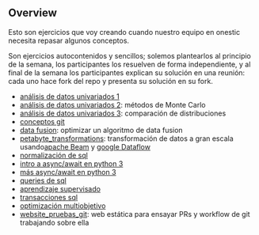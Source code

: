 ## Overview

Esto son ejercicios que voy creando cuando nuestro equipo en onestic necesita repasar algunos conceptos.

Son ejercicios autocontenidos y sencillos; solemos plantearlos al principio de la semana, los participantes los resuelven de forma independiente, y al final de la semana los participantes explican su solución en una reunión: cada uno hace fork del repo y presenta su solución en su fork.

* [análisis de datos univariados 1](datos_univariados_1)
* [análisis de datos univariados 2](datos_univariados_2): métodos de Monte Carlo
* [análisis de datos univariados 3](datos_univariados_3): comparación de distribuciones
* [conceptos git](conceptos_git)
* [data fusion](data_fusion): optimizar un algoritmo de data fusion
* [petabyte_transformations](petabyte_transformations): transformación de datos a gran escala usando[apache Beam](https://beam.apache.org/) y [google Dataflow](https://cloud.google.com/dataflow)
* [normalización de sql](normalizacion_sql)
* [intro a async/await en python 3](python_async_intro)
* [más async/await en python 3](python_async_intro_2)
* [queries de sql](queries_sql)
* [aprendizaje supervisado](#supervised_learning)
* [transacciones sql](transacciones_sql)
* [optimización multiobjetivo](optimizacion_multiobjetivo)
* [website_pruebas_git](website_pruebas_git): web estática para ensayar PRs y workflow de git trabajando sobre ella

